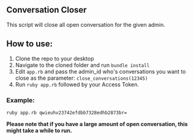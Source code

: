 ## Conversation Closer

This script will close all open conversation for the given admin.

## How to use:

1. Clone the repo to your desktop
2. Navigate to the cloned folder and run `bundle install`
3. Edit `app.rb` and pass the admin_id who's conversations you want to close as the parameter: `close_conversations(12345)`
4. Run `ruby app.rb` followed by your Access Token.

### Example:
`ruby app.rb qwieuhv23742efdbb7328edhb2873br=`

**Please note that if you have a large amount of open conversation, this might take a while to run.**
